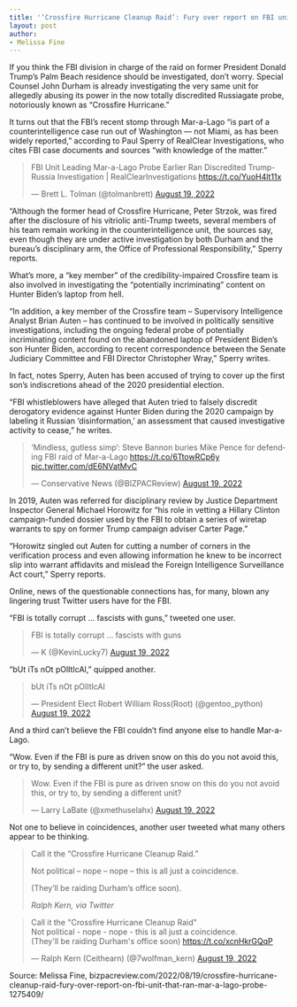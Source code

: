 ```yaml
---
title: '‘Crossfire Hurricane Cleanup Raid’: Fury over report on FBI unit that ran Mar-a-Lago probe'
layout: post
author:
- Melissa Fine
---
```


If you think the FBI division in charge of the raid on former President Donald Trump’s Palm Beach residence should be investigated, don’t worry. Special Counsel John Durham is already investigating the very same unit for allegedly abusing its power in the now totally discredited Russiagate probe, notoriously known as “Crossfire Hurricane.”

It turns out that the FBI’s recent stomp through Mar-a-Lago “is part of a counterintelligence case run out of Washington — not Miami, as has been widely reported,” according to Paul Sperry of RealClear Investigations, who cites FBI case documents and sources “with knowledge of the matter.”

<blockquote class="twitter-tweet"><p lang="en" dir="ltr">FBI Unit Leading Mar-a-Lago Probe Earlier Ran Discredited Trump-Russia Investigation | RealClearInvestigations <a href="https://t.co/YuoH4lt11x">https://t.co/YuoH4lt11x</a></p>&mdash; Brett L. Tolman (@tolmanbrett) <a href="https://twitter.com/tolmanbrett/status/1560598564274728960?ref_src=twsrc%5Etfw">August 19, 2022</a></blockquote>

“Although the former head of Crossfire Hurricane, Peter Strzok, was fired after the disclosure of his vitriolic anti-Trump tweets, several members of his team remain working in the counterintelligence unit, the sources say, even though they are under active investigation by both Durham and the bureau’s disciplinary arm, the Office of Professional Responsibility,” Sperry reports.

What’s more, a “key member” of the credibility-impaired Crossfire team is also involved in investigating the “potentially incriminating” content on Hunter Biden’s laptop from hell.

“In addition, a key member of the Crossfire team – Supervisory Intelligence Analyst Brian Auten – has continued to be involved in politically sensitive investigations, including the ongoing federal probe of potentially incriminating content found on the abandoned laptop of President Biden’s son Hunter Biden, according to recent correspondence between the Senate Judiciary Committee and FBI Director Christopher Wray,” Sperry writes.

In fact, notes Sperry, Auten has been accused of trying to cover up the first son’s indiscretions ahead of the 2020 presidential election.

“FBI whistleblowers have alleged that Auten tried to falsely discredit derogatory evidence against Hunter Biden during the 2020 campaign by labeling it Russian ‘disinformation,’ an assessment that caused investigative activity to cease,” he writes.

<blockquote class="twitter-tweet"><p lang="en" dir="ltr">‘Mindless, gutless simp’: Steve Bannon buries Mike Pence for defending FBI raid of Mar-a-Lago <a href="https://t.co/6TtowRCp6y">https://t.co/6TtowRCp6y</a> <a href="https://t.co/dE6NVatMvC">pic.twitter.com/dE6NVatMvC</a></p>&mdash; Conservative News (@BIZPACReview) <a href="https://twitter.com/BIZPACReview/status/1560635500527988736?ref_src=twsrc%5Etfw">August 19, 2022</a></blockquote>

In 2019, Auten was referred for disciplinary review by Justice Department Inspector General Michael Horowitz for “his role in vetting a Hillary Clinton campaign-funded dossier used by the FBI to obtain a series of wiretap warrants to spy on former Trump campaign adviser Carter Page.”

“Horowitz singled out Auten for cutting a number of corners in the verification process and even allowing information he knew to be incorrect slip into warrant affidavits and mislead the Foreign Intelligence Surveillance Act court,” Sperry reports.

Online, news of the questionable connections has, for many, blown any lingering trust Twitter users have for the FBI.

“FBI is totally corrupt … fascists with guns,” tweeted one user.

<blockquote class="twitter-tweet"><p lang="en" dir="ltr">FBI is totally corrupt … fascists with guns</p>&mdash; K (@KevinLucky7) <a href="https://twitter.com/KevinLucky7/status/1560634214248316929?ref_src=twsrc%5Etfw">August 19, 2022</a></blockquote>

“bUt iTs nOt pOlItIcAl,” quipped another.

<blockquote class="twitter-tweet"><p lang="en" dir="ltr">bUt iTs nOt pOlItIcAl</p>&mdash; President Elect Robert William Ross(Root) (@gentoo_python) <a href="https://twitter.com/gentoo_python/status/1560631359206748161?ref_src=twsrc%5Etfw">August 19, 2022</a></blockquote>

And a third can’t believe the FBI couldn’t find anyone else to handle Mar-a-Lago.

“Wow. Even if the FBI is pure as driven snow on this do you not avoid this, or try to, by sending a different unit?” the user asked.

<blockquote class="twitter-tweet"><p lang="en" dir="ltr">Wow. Even if the FBI is pure as driven snow on this do you not avoid this, or try to, by sending a different unit?</p>&mdash; Larry LaBate (@xmethuselahx) <a href="https://twitter.com/xmethuselahx/status/1560607385533575169?ref_src=twsrc%5Etfw">August 19, 2022</a></blockquote>

Not one to believe in coincidences, another user tweeted what many others appear to be thinking.

> Call it the “Crossfire Hurricane Cleanup Raid.”
>
> Not political – nope – nope – this is all just a coincidence.
>
> (They’ll be raiding Durham’s office soon).
>
> <cite>Ralph Kern, via Twitter</cite>

<blockquote class="twitter-tweet"><p lang="en" dir="ltr">Call it the &quot;Crossfire Hurricane Cleanup Raid&quot;<br>Not political - nope - nope - this is all just a coincidence.<br>(They&#39;ll be raiding Durham&#39;s office soon) <a href="https://t.co/xcnHkrGQqP">https://t.co/xcnHkrGQqP</a></p>&mdash; Ralph Kern (Ceithearn) (@7wolfman_kern) <a href="https://twitter.com/7wolfman_kern/status/1560649790865608704?ref_src=twsrc%5Etfw">August 19, 2022</a></blockquote> <script async src="https://platform.twitter.com/widgets.js" charset="utf-8"></script>

Source: Melissa Fine, bizpacreview.com/2022/08/19/crossfire-hurricane-cleanup-raid-fury-over-report-on-fbi-unit-that-ran-mar-a-lago-probe-1275409/
